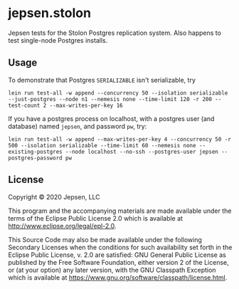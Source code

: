# jepsen.stolon

Jepsen tests for the Stolon Postgres replication system. Also happens to test
single-node Postgres installs.

## Usage

To demonstrate that Postgres `SERIALIZABLE` isn't serializable, try

```
lein run test-all -w append --concurrency 50 --isolation serializable --just-postgres --node n1 --nemesis none --time-limit 120 -r 200 --test-count 2 --max-writes-per-key 16
```

If you have a postgres process on localhost, with a postgres user (and
database) named `jepsen`, and password `pw`, try:

```
lein run test-all -w append --max-writes-per-key 4 --concurrency 50 -r 500 --isolation serializable --time-limit 60 --nemesis none --existing-postgres --node localhost --no-ssh --postgres-user jepsen --postgres-password pw
```

## License

Copyright © 2020 Jepsen, LLC

This program and the accompanying materials are made available under the
terms of the Eclipse Public License 2.0 which is available at
http://www.eclipse.org/legal/epl-2.0.

This Source Code may also be made available under the following Secondary
Licenses when the conditions for such availability set forth in the Eclipse
Public License, v. 2.0 are satisfied: GNU General Public License as published by
the Free Software Foundation, either version 2 of the License, or (at your
option) any later version, with the GNU Classpath Exception which is available
at https://www.gnu.org/software/classpath/license.html.

